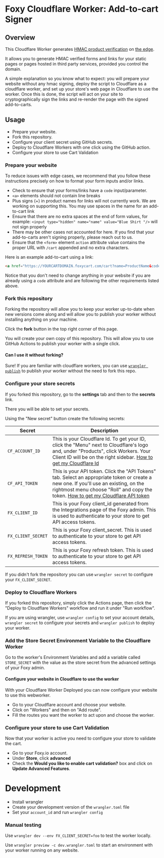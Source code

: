 # Foxy Cloudflare Worker: Add-to-cart Signer

## Overview

This Cloudflare Worker generates [HMAC product verification](https://wiki.foxycart.com/v/2.0/hmac_validation) on [the edge](https://www.cloudflare.com/learning/serverless/glossary/what-is-edge-computing/).

It allows you to generate HMAC verified forms and links for your static pages or pages hosted in third party services, provided you control the domain.

A simple explanation so you know what to expect: you will prepare your website without any hmac signing, deploy the script to Cloudflare as a cloudflare worker, and set up your store's web page in Cloudflare to use the worker. Once this is done, the script will act on your site to cryptographically sign the links and re-render the page with the signed add-to-carts.

## Usage

- Prepare your website.
- Fork this repository.
- Configure your client secret using GitHub secrets.
- Deploy to Cloudflare Workers with one click using the GitHub action.
- Configure your store to use Cart Validation

### Prepare your website

To reduce issues with edge cases, we recommend that you follow these instructions precisely on how to format your form inputs and/or links.

- Check to ensure that your forms/links have a `code` input/parameter.
- `<a>` elements should not contain line breaks
- Plus signs (+) in product names for links will not currently work. We are working on supporting this. You may use spaces in the name for an add-to-cart link
- Ensure that there are no extra spaces at the end of form values, for example:
`<input type="hidden" name="name" value="Blue Shirt "/>`
will not sign properly
- There may be other cases not accounted for here. If you find that your add-to-carts aren't signing properly, please reach out to us.
- Ensure that the `<form>` element `action` attribute value contains the proper URL with `/cart` appended and no extra characters.

Here is an example add-to-cart using a link:

```html
<a href="https://YOURCARTDOMAIN.foxycart.com/cart?name=ProductName&code=741&price=19.99">Buy product</a>
```

Notice that you don't need to change anything in your website if you are already using a `code` attribute and are following the other requirements listed above.

### Fork this repository

Forking the repository will allow you to keep your worker up-to-date when new versions come along and will allow you to publish your worker without installing anything on your machine.

Click the **fork** button in the top right corner of this page.

You will create your own copy of this repository.
This will allow you to use GitHub Actions to publish your worker with a single click.

#### Can I use it without forking?

Sure! If you are familiar with cloudflare workers, you can use [`wrangler publish`](https://developers.cloudflare.com/workers/cli-wrangler) to publish your worker without the need to fork this repo.

### Configure your store secrets

If you forked this repository, go to the **settings** tab and then to the **secrets** link. 

There you will be able to set your secrets.

Using the "New secret" button create the following secrets:

| Secret             | Description                                                                                                                                                                                                                                                                                                                                    |
| ------------------ | ---------------------------------------------------------------------------------------------------------------------------------------------------------------------------------------------------------------------------------------------------------------------------------------------------------------------------------------------- |
| `CF_ACCOUNT_ID`    | This is your Cloudflare Id. To get your ID, click the "Menu" next to Cloudflare's logo and, under "Products", click Workers. Your Client ID will be on the right sidebar. [How to get my Cloudflare Id](https://developers.cloudflare.com/workers/learning/getting-started#6a-obtaining-your-account-id-and-zone-id)                           |
| `CF_API_TOKEN`     | This is your API token. Click the "API Tokens" tab. Select an appropriate token or create a new one. If you'll use an existing, on the rightmost menu choose "Roll" and copy the token. [How to get my Cloudflare API token](https://developers.cloudflare.com/workers/learning/getting-started#option-1-obtaining-your-api-token-recommended) |
| `FX_CLIENT_ID` | This is your Foxy client_id generated from the Integrations page of the Foxy admin. This is used to authenticate to your store to get API access tokens.
| `FX_CLIENT_SECRET` | This is your Foxy client_secret. This is used to authenticate to your store to get API access tokens.
| `FX_REFRESH_TOKEN` | This is your Foxy refresh token. This is used to authenticate to your store to get API access tokens.|

If you didn't fork the repository you can use `wrangler secret` to configure your `FX_CLIENT_SECRET`.

### Deploy to Cloudflare Workers

If you forked this repository, simply click the Actions page, then click the "Deploy to Cloudflare Workers" workflow and run it under "Run workflow".

If you are using wrangler, use `wrangler config` to set your account details, `wrangler secret` to configure your secrets and `wrangler publish` to deploy your worker.

### Add the Store Secret Environment Variable to the Cloudflare Worker
Go to the worker's Environment Variables and add a variable called `STORE_SECRET` with the value as the store secret from the advanced settings of your Foxy admin.

#### Configure your website in Cloudflare to use the worker

With your Cloudflare Worker Deployed you can now configure your website to use this webworker.

- Go to your Cloudflare account and choose your website.
- Click on "Workers" and then on "Add route".
- Fill the routes you want the worker to act upon and choose the worker.

### Configure your store to use Cart Validation

Now that your worker is active you need to configure your store to validate the cart.

- Go to your Foxy.io account.
- Under **Store**, click **advanced**
- Check the **Would you like to enable cart validation?** box and click on **Update Advanced Features**.

# Development

- Install wrangler
- Create your development version of the `wrangler.toml` file
- Set your `account_id` and run `wrangler config`

### Manual testing

Use `wrangler dev --env FX_CLIENT_SECRET=foo` to test the worker locally.

Use `wrangler preview -c dev.wrangler.toml` to start an environment with your worker running on any website.
